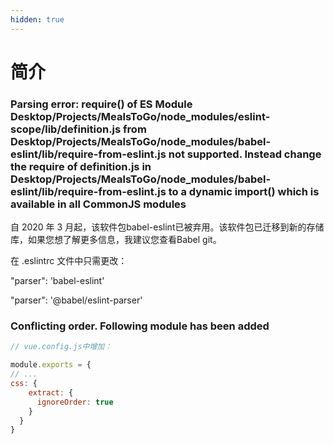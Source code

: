```yaml
---
hidden: true
---
```

# 简介


### Parsing error: require() of ES Module Desktop/Projects/MealsToGo/node_modules/eslint-scope/lib/definition.js from Desktop/Projects/MealsToGo/node_modules/babel-eslint/lib/require-from-eslint.js not supported. Instead change the require of definition.js in Desktop/Projects/MealsToGo/node_modules/babel-eslint/lib/require-from-eslint.js to a dynamic import() which is available in all CommonJS modules

自 2020 年 3 月起，该软件包babel-eslint已被弃用。该软件包已迁移到新的存储库，如果您想了解更多信息，我建议您查看Babel git。


在 .eslintrc 文件中只需更改：

"parser": 'babel-eslint'

"parser": '@babel/eslint-parser'


### Conflicting order. Following module has been added

```js
// vue.config.js中增加：

module.exports = {
// ...
css: {
    extract: {
      ignoreOrder: true
    }
  }
}
```
